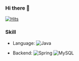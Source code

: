 ### Hi there 👋 
<!-- 안녕하세요, 김학현Kim Hakhyeon 입니다
-->

[![Hits](https://hits.seeyoufarm.com/api/count/incr/badge.svg?url=https%3A%2F%2Fgithub.com%2Fbboodd%2Fhit-counter&count_bg=%2379C83D&title_bg=%23555555&icon=&icon_color=%23E7E7E7&title=hits&edge_flat=false)](https://hits.seeyoufarm.com)


<!--![bboodd's github stats](https://github-readme-stats.vercel.app/api?username=bboodd&show_icons=true) -->

### Skill

- Language: 
![Java](https://img.shields.io/badge/Java-%23ED8B00.svg?&style=flat&logo=java&logoColor=white)
<!--![Python3](https://img.shields.io/badge/Python%20-%2314354C.svg?&style=flat&logo=python&logoColor=white)-->

- Backend:
![Spring](https://img.shields.io/badge/Spring%20-%236DB33F.svg?&style=flat&logo=spring&logoColor=white)
![MySQL](https://img.shields.io/badge/MySQL-4479A1?style=flat&logo=MySQL&logoColor=white)


<!--![Top Langs](https://github-readme-stats.vercel.app/api/top-langs/?username=bboodd&layout=compact&theme=dark)

[![Solved.ac Profile](http://mazassumnida.wtf/api/generate_badge?boj=bboodd)](https://solved.ac/bboodd)


<!--
**bboodd/bboodd** is a ✨ _special_ ✨ repository because its `README.md` (this file) appears on your GitHub profile.

Here are some ideas to get you started:

- 🔭 I’m currently working on ...
- 🌱 I’m currently learning ...
- 👯 I’m looking to collaborate on ...
- 🤔 I’m looking for help with ...
- 💬 Ask me about ...
- 📫 How to reach me: ...
- 😄 Pronouns: ...
- ⚡ Fun fact: ...
-->
